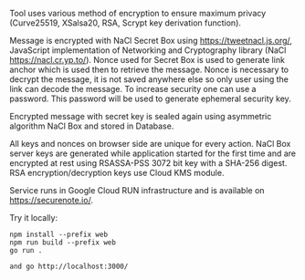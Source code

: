 Tool uses various method of encryption to ensure maximum privacy (Curve25519, XSalsa20, RSA, Scrypt key derivation function).

Message is encrypted with NaCl Secret Box using https://tweetnacl.js.org/, JavaScript implementation of
Networking and Cryptography library (NaCl https://nacl.cr.yp.to/). Nonce used for Secret Box is used to generate
link anchor which is used then to retrieve the message. Nonce is necessary to decrypt the message, it is not
saved anywhere else so only user using the link can decode the message. To increase security one can use a password.
This password will be used to generate ephemeral security key.

Encrypted message with secret key is sealed again using asymmetric algorithm NaCl Box and stored in Database.

All keys and nonces on browser side are unique for every action. NaCl Box server keys are generated while application
started for the first time and are encrypted at rest using RSASSA-PSS 3072 bit key with a SHA-256 digest.
RSA encryption/decryption keys use Cloud KMS module.

Service runs in Google Cloud RUN infrastructure and is available on https://securenote.io/.

Try it locally:
```
npm install --prefix web
npm run build --prefix web
go run .

and go http://localhost:3000/

